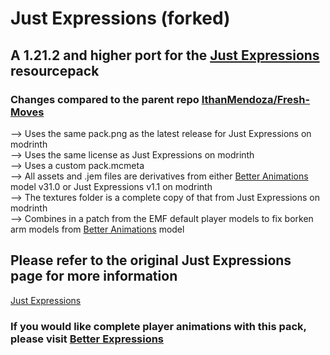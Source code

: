 # Just Expressions (forked)
## A 1.21.2 and higher port for the [Just Expressions](https://modrinth.com/resourcepack/just-expressions) resourcepack  

### Changes compared to the parent repo [IthanMendoza/Fresh-Moves](https://github.com/IthanMendoza/Fresh-Moves)  
--> Uses the same pack.png as the latest release for Just Expressions on modrinth  
--> Uses the same license as Just Expressions on modrinth  
--> Uses a custom pack.mcmeta  
--> All assets and .jem files are derivatives from either [Better Animations](https://modrinth.com/resourcepack/better-animations) model v31.0 or Just Expressions v1.1 on modrinth  
--> The textures folder is a complete copy of that from Just Expressions on modrinth  
--> Combines in a patch from the EMF default player models to fix borken arm models from [Better Animations](https://modrinth.com/resourcepack/better-animations) model  

## Please refer to the original Just Expressions page for more information  
[Just Expressions](https://modrinth.com/resourcepack/just-expressions)

### If you would like complete player animations with this pack, please visit [Better Expressions](https://modrinth.com/resourcepack/better-expressions)
